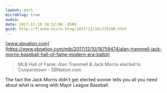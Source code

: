 ```yaml
---
layout: post
microblog: true
audio: 
date: 2017-12-10 18:52:00 -0500
guid: http://frankm.micro.blog/2017/12/10/235200.html
---
```

 [www.sbnation.com](https://www.sbnation.com/mlb/2017/12/10/16759474/alan-trammell-jack-morris-baseball-hall-of-fame-modern-era-ballot)

> MLB Hall of Fame: Alan Trammell & Jack Morris elected to Cooperstown - SBNation.com

The fact the Jack Morris didn't get elected sooner tells you all you need about what is wrong with Major League Baseball. 
